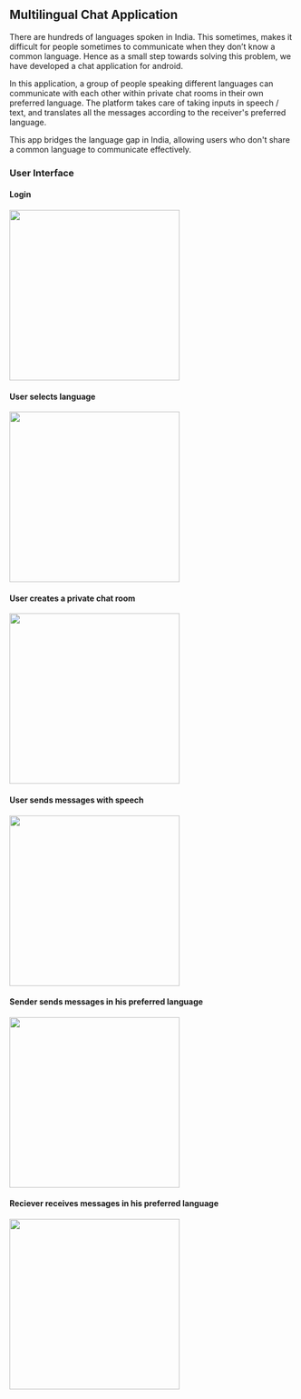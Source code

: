 ## Multilingual Chat Application
There are hundreds of languages spoken in India. This sometimes, makes it difficult for people sometimes to communicate when they don’t know a common language. Hence as a small step towards solving this problem, we have developed a chat application for android. 

In this application, a group of people speaking different languages can communicate with each other within private chat rooms in their own preferred language. The platform takes care of taking inputs in speech / text, and translates all the messages according to the receiver's preferred language.

This app bridges the language gap in India, allowing users who don't share a common language to communicate effectively.
### User Interface

#### Login
<img src="./Assets/login.png" width="300">

#### User selects language 
<img src="./Assets/language-select.png" width="300">

#### User creates a private chat room
<img src="./Assets/chat-room.png" width="300">

#### User sends messages with speech
<img src="./Assets/speech.png" width="300">

#### Sender sends messages in his preferred language
<img src="./Assets/sender.png" width="300">

#### Reciever receives messages in his preferred language
<img src="./Assets/receiver.png" width="300">
